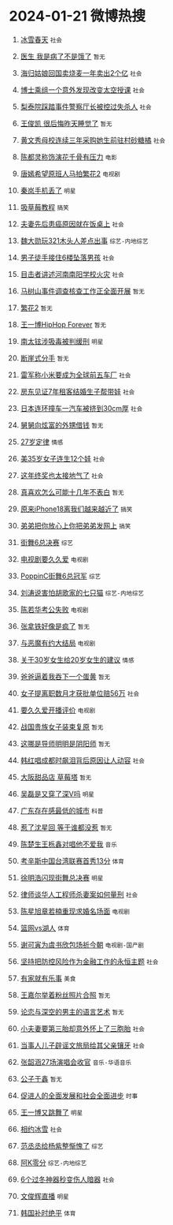 # 2024-01-21 微博热搜 
1. [冰雪春天](https://m.weibo.cn/search?containerid=100103type%3D1%26t%3D10%26q%3D%23%E5%86%B0%E9%9B%AA%E6%98%A5%E5%A4%A9%23&stream_entry_id=51&isnewpage=1&extparam=seat%3D1%26pos%3D0%26c_type%3D51%26filter_type%3Drealtimehot%26q%3D%2523%25E5%2586%25B0%25E9%259B%25AA%25E6%2598%25A5%25E5%25A4%25A9%2523%26dgr%3D0%26stream_entry_id%3D51%26cate%3D10103%26display_time%3D1705792231%26pre_seqid%3D170579223146107189231) `社会` 

2. [医生 我是病了不是饿了](https://m.weibo.cn/search?containerid=100103type%3D1%26t%3D10%26q%3D%E5%8C%BB%E7%94%9F+%E6%88%91%E6%98%AF%E7%97%85%E4%BA%86%E4%B8%8D%E6%98%AF%E9%A5%BF%E4%BA%86&stream_entry_id=31&isnewpage=1&extparam=seat%3D1%26pos%3D0%26c_type%3D31%26cate%3D5001%26dgr%3D0%26flag%3D2%26filter_type%3Drealtimehot%26lcate%3D5001%26band_rank%3D1%26q%3D%25E5%258C%25BB%25E7%2594%259F%2520%25E6%2588%2591%25E6%2598%25AF%25E7%2597%2585%25E4%25BA%2586%25E4%25B8%258D%25E6%2598%25AF%25E9%25A5%25BF%25E4%25BA%2586%26realpos%3D1%26stream_entry_id%3D31%26display_time%3D1705792231%26pre_seqid%3D170579223146107189231) `暂无` 

3. [海归姑娘回国卖烧麦一年卖出2个亿](https://m.weibo.cn/search?containerid=100103type%3D1%26t%3D10%26q%3D%23%E6%B5%B7%E5%BD%92%E5%A7%91%E5%A8%98%E5%9B%9E%E5%9B%BD%E5%8D%96%E7%83%A7%E9%BA%A6%E4%B8%80%E5%B9%B4%E5%8D%96%E5%87%BA2%E4%B8%AA%E4%BA%BF%23&stream_entry_id=31&isnewpage=1&extparam=seat%3D1%26pos%3D1%26c_type%3D31%26cate%3D5001%26dgr%3D0%26flag%3D32768%26filter_type%3Drealtimehot%26lcate%3D5001%26band_rank%3D2%26q%3D%2523%25E6%25B5%25B7%25E5%25BD%2592%25E5%25A7%2591%25E5%25A8%2598%25E5%259B%259E%25E5%259B%25BD%25E5%258D%2596%25E7%2583%25A7%25E9%25BA%25A6%25E4%25B8%2580%25E5%25B9%25B4%25E5%258D%2596%25E5%2587%25BA2%25E4%25B8%25AA%25E4%25BA%25BF%2523%26realpos%3D2%26stream_entry_id%3D31%26display_time%3D1705792231%26pre_seqid%3D170579223146107189231) `社会` 

4. [博士乘组一个意外发现改变太空授课](https://m.weibo.cn/search?containerid=100103type%3D1%26t%3D10%26q%3D%23%E5%8D%9A%E5%A3%AB%E4%B9%98%E7%BB%84%E4%B8%80%E4%B8%AA%E6%84%8F%E5%A4%96%E5%8F%91%E7%8E%B0%E6%94%B9%E5%8F%98%E5%A4%AA%E7%A9%BA%E6%8E%88%E8%AF%BE%23&stream_entry_id=31&isnewpage=1&extparam=seat%3D1%26pos%3D2%26c_type%3D31%26cate%3D5001%26dgr%3D0%26flag%3D32768%26filter_type%3Drealtimehot%26lcate%3D5001%26band_rank%3D3%26q%3D%2523%25E5%258D%259A%25E5%25A3%25AB%25E4%25B9%2598%25E7%25BB%2584%25E4%25B8%2580%25E4%25B8%25AA%25E6%2584%258F%25E5%25A4%2596%25E5%258F%2591%25E7%258E%25B0%25E6%2594%25B9%25E5%258F%2598%25E5%25A4%25AA%25E7%25A9%25BA%25E6%258E%2588%25E8%25AF%25BE%2523%26realpos%3D3%26stream_entry_id%3D31%26display_time%3D1705792231%26pre_seqid%3D170579223146107189231) `社会` 

5. [梨泰院踩踏事件警察厅长被控过失杀人](https://m.weibo.cn/search?containerid=100103type%3D1%26t%3D10%26q%3D%23%E6%A2%A8%E6%B3%B0%E9%99%A2%E8%B8%A9%E8%B8%8F%E4%BA%8B%E4%BB%B6%E8%AD%A6%E5%AF%9F%E5%8E%85%E9%95%BF%E8%A2%AB%E6%8E%A7%E8%BF%87%E5%A4%B1%E6%9D%80%E4%BA%BA%23&stream_entry_id=31&isnewpage=1&extparam=seat%3D1%26pos%3D3%26c_type%3D31%26cate%3D5001%26dgr%3D0%26flag%3D2%26filter_type%3Drealtimehot%26lcate%3D5001%26band_rank%3D4%26q%3D%2523%25E6%25A2%25A8%25E6%25B3%25B0%25E9%2599%25A2%25E8%25B8%25A9%25E8%25B8%258F%25E4%25BA%258B%25E4%25BB%25B6%25E8%25AD%25A6%25E5%25AF%259F%25E5%258E%2585%25E9%2595%25BF%25E8%25A2%25AB%25E6%258E%25A7%25E8%25BF%2587%25E5%25A4%25B1%25E6%259D%2580%25E4%25BA%25BA%2523%26realpos%3D4%26stream_entry_id%3D31%26display_time%3D1705792231%26pre_seqid%3D170579223146107189231) `社会` 

6. [王俊凯 很后悔昨天睡觉了](https://m.weibo.cn/search?containerid=100103type%3D1%26t%3D10%26q%3D%E7%8E%8B%E4%BF%8A%E5%87%AF+%E5%BE%88%E5%90%8E%E6%82%94%E6%98%A8%E5%A4%A9%E7%9D%A1%E8%A7%89%E4%BA%86&stream_entry_id=31&isnewpage=1&extparam=seat%3D1%26pos%3D4%26c_type%3D31%26cate%3D5001%26dgr%3D0%26flag%3D2%26filter_type%3Drealtimehot%26lcate%3D5001%26band_rank%3D5%26q%3D%25E7%258E%258B%25E4%25BF%258A%25E5%2587%25AF%2520%25E5%25BE%2588%25E5%2590%258E%25E6%2582%2594%25E6%2598%25A8%25E5%25A4%25A9%25E7%259D%25A1%25E8%25A7%2589%25E4%25BA%2586%26realpos%3D5%26stream_entry_id%3D31%26display_time%3D1705792231%26pre_seqid%3D170579223146107189231) `暂无` 

7. [黄文秀母校连续三年采购她生前驻村砂糖橘](https://m.weibo.cn/search?containerid=100103type%3D1%26t%3D10%26q%3D%23%E9%BB%84%E6%96%87%E7%A7%80%E6%AF%8D%E6%A0%A1%E8%BF%9E%E7%BB%AD%E4%B8%89%E5%B9%B4%E9%87%87%E8%B4%AD%E5%A5%B9%E7%94%9F%E5%89%8D%E9%A9%BB%E6%9D%91%E7%A0%82%E7%B3%96%E6%A9%98%23&stream_entry_id=31&isnewpage=1&extparam=seat%3D1%26pos%3D5%26c_type%3D31%26cate%3D5001%26dgr%3D0%26flag%3D32768%26filter_type%3Drealtimehot%26lcate%3D5001%26band_rank%3D6%26q%3D%2523%25E9%25BB%2584%25E6%2596%2587%25E7%25A7%2580%25E6%25AF%258D%25E6%25A0%25A1%25E8%25BF%259E%25E7%25BB%25AD%25E4%25B8%2589%25E5%25B9%25B4%25E9%2587%2587%25E8%25B4%25AD%25E5%25A5%25B9%25E7%2594%259F%25E5%2589%258D%25E9%25A9%25BB%25E6%259D%2591%25E7%25A0%2582%25E7%25B3%2596%25E6%25A9%2598%2523%26realpos%3D6%26stream_entry_id%3D31%26display_time%3D1705792231%26pre_seqid%3D170579223146107189231) `社会` 

8. [陈都灵称饰演花千骨有压力](https://m.weibo.cn/search?containerid=100103type%3D1%26t%3D10%26q%3D%23%E9%99%88%E9%83%BD%E7%81%B5%E7%A7%B0%E9%A5%B0%E6%BC%94%E8%8A%B1%E5%8D%83%E9%AA%A8%E6%9C%89%E5%8E%8B%E5%8A%9B%23&stream_entry_id=31&isnewpage=1&extparam=seat%3D1%26pos%3D6%26c_type%3D31%26cate%3D5001%26dgr%3D0%26flag%3D2%26filter_type%3Drealtimehot%26lcate%3D5001%26band_rank%3D7%26q%3D%2523%25E9%2599%2588%25E9%2583%25BD%25E7%2581%25B5%25E7%25A7%25B0%25E9%25A5%25B0%25E6%25BC%2594%25E8%258A%25B1%25E5%258D%2583%25E9%25AA%25A8%25E6%259C%2589%25E5%258E%258B%25E5%258A%259B%2523%26realpos%3D7%26stream_entry_id%3D31%26display_time%3D1705792231%26pre_seqid%3D170579223146107189231) `电影` 

9. [唐嫣希望原班人马拍繁花2](https://m.weibo.cn/search?containerid=100103type%3D1%26t%3D10%26q%3D%23%E5%94%90%E5%AB%A3%E5%B8%8C%E6%9C%9B%E5%8E%9F%E7%8F%AD%E4%BA%BA%E9%A9%AC%E6%8B%8D%E7%B9%81%E8%8A%B12%23&stream_entry_id=31&isnewpage=1&extparam=seat%3D1%26pos%3D7%26c_type%3D31%26cate%3D5001%26dgr%3D0%26flag%3D2%26filter_type%3Drealtimehot%26lcate%3D5001%26band_rank%3D8%26q%3D%2523%25E5%2594%2590%25E5%25AB%25A3%25E5%25B8%258C%25E6%259C%259B%25E5%258E%259F%25E7%258F%25AD%25E4%25BA%25BA%25E9%25A9%25AC%25E6%258B%258D%25E7%25B9%2581%25E8%258A%25B12%2523%26realpos%3D8%26stream_entry_id%3D31%26display_time%3D1705792231%26pre_seqid%3D170579223146107189231) `电视剧` 

10. [秦岚手机丢了](https://m.weibo.cn/search?containerid=100103type%3D1%26t%3D10%26q%3D%23%E7%A7%A6%E5%B2%9A%E6%89%8B%E6%9C%BA%E4%B8%A2%E4%BA%86%23&stream_entry_id=31&isnewpage=1&extparam=seat%3D1%26pos%3D8%26c_type%3D31%26cate%3D5001%26dgr%3D0%26flag%3D2%26filter_type%3Drealtimehot%26lcate%3D5001%26band_rank%3D9%26q%3D%2523%25E7%25A7%25A6%25E5%25B2%259A%25E6%2589%258B%25E6%259C%25BA%25E4%25B8%25A2%25E4%25BA%2586%2523%26realpos%3D9%26stream_entry_id%3D31%26display_time%3D1705792231%26pre_seqid%3D170579223146107189231) `明星` 

11. [吸草莓教程](https://m.weibo.cn/search?containerid=100103type%3D1%26t%3D10%26q%3D%23%E5%90%B8%E8%8D%89%E8%8E%93%E6%95%99%E7%A8%8B%23&stream_entry_id=31&isnewpage=1&extparam=seat%3D1%26pos%3D9%26c_type%3D31%26cate%3D5001%26dgr%3D0%26flag%3D2%26filter_type%3Drealtimehot%26lcate%3D5001%26band_rank%3D10%26q%3D%2523%25E5%2590%25B8%25E8%258D%2589%25E8%258E%2593%25E6%2595%2599%25E7%25A8%258B%2523%26realpos%3D10%26stream_entry_id%3D31%26display_time%3D1705792231%26pre_seqid%3D170579223146107189231) `搞笑` 

12. [夫妻先后患癌原因就在饭桌上](https://m.weibo.cn/search?containerid=100103type%3D1%26t%3D10%26q%3D%23%E5%A4%AB%E5%A6%BB%E5%85%88%E5%90%8E%E6%82%A3%E7%99%8C%E5%8E%9F%E5%9B%A0%E5%B0%B1%E5%9C%A8%E9%A5%AD%E6%A1%8C%E4%B8%8A%23&stream_entry_id=31&isnewpage=1&extparam=seat%3D1%26pos%3D10%26c_type%3D31%26cate%3D5001%26dgr%3D0%26flag%3D0%26filter_type%3Drealtimehot%26lcate%3D5001%26band_rank%3D11%26q%3D%2523%25E5%25A4%25AB%25E5%25A6%25BB%25E5%2585%2588%25E5%2590%258E%25E6%2582%25A3%25E7%2599%258C%25E5%258E%259F%25E5%259B%25A0%25E5%25B0%25B1%25E5%259C%25A8%25E9%25A5%25AD%25E6%25A1%258C%25E4%25B8%258A%2523%26realpos%3D11%26stream_entry_id%3D31%26display_time%3D1705792231%26pre_seqid%3D170579223146107189231) `社会` 

13. [魏大勋玩321木头人差点出事](https://m.weibo.cn/search?containerid=100103type%3D1%26t%3D10%26q%3D%23%E9%AD%8F%E5%A4%A7%E5%8B%8B%E7%8E%A9321%E6%9C%A8%E5%A4%B4%E4%BA%BA%E5%B7%AE%E7%82%B9%E5%87%BA%E4%BA%8B%23&stream_entry_id=31&isnewpage=1&extparam=seat%3D1%26pos%3D11%26c_type%3D31%26cate%3D5001%26dgr%3D0%26flag%3D2%26filter_type%3Drealtimehot%26lcate%3D5001%26band_rank%3D12%26q%3D%2523%25E9%25AD%258F%25E5%25A4%25A7%25E5%258B%258B%25E7%258E%25A9321%25E6%259C%25A8%25E5%25A4%25B4%25E4%25BA%25BA%25E5%25B7%25AE%25E7%2582%25B9%25E5%2587%25BA%25E4%25BA%258B%2523%26realpos%3D12%26stream_entry_id%3D31%26display_time%3D1705792231%26pre_seqid%3D170579223146107189231) `综艺-内地综艺` 

14. [男子徒手接住6楼坠落男孩](https://m.weibo.cn/search?containerid=100103type%3D1%26t%3D10%26q%3D%23%E7%94%B7%E5%AD%90%E5%BE%92%E6%89%8B%E6%8E%A5%E4%BD%8F6%E6%A5%BC%E5%9D%A0%E8%90%BD%E7%94%B7%E5%AD%A9%23&stream_entry_id=31&isnewpage=1&extparam=seat%3D1%26pos%3D12%26c_type%3D31%26cate%3D5001%26dgr%3D0%26flag%3D32768%26filter_type%3Drealtimehot%26lcate%3D5001%26band_rank%3D13%26q%3D%2523%25E7%2594%25B7%25E5%25AD%2590%25E5%25BE%2592%25E6%2589%258B%25E6%258E%25A5%25E4%25BD%258F6%25E6%25A5%25BC%25E5%259D%25A0%25E8%2590%25BD%25E7%2594%25B7%25E5%25AD%25A9%2523%26realpos%3D13%26stream_entry_id%3D31%26display_time%3D1705792231%26pre_seqid%3D170579223146107189231) `社会` 

15. [目击者讲述河南南阳学校火灾](https://m.weibo.cn/search?containerid=100103type%3D1%26t%3D10%26q%3D%23%E7%9B%AE%E5%87%BB%E8%80%85%E8%AE%B2%E8%BF%B0%E6%B2%B3%E5%8D%97%E5%8D%97%E9%98%B3%E5%AD%A6%E6%A0%A1%E7%81%AB%E7%81%BE%23&stream_entry_id=31&isnewpage=1&extparam=seat%3D1%26pos%3D13%26c_type%3D31%26cate%3D5001%26dgr%3D0%26flag%3D0%26filter_type%3Drealtimehot%26lcate%3D5001%26band_rank%3D14%26q%3D%2523%25E7%259B%25AE%25E5%2587%25BB%25E8%2580%2585%25E8%25AE%25B2%25E8%25BF%25B0%25E6%25B2%25B3%25E5%258D%2597%25E5%258D%2597%25E9%2598%25B3%25E5%25AD%25A6%25E6%25A0%25A1%25E7%2581%25AB%25E7%2581%25BE%2523%26realpos%3D14%26stream_entry_id%3D31%26display_time%3D1705792231%26pre_seqid%3D170579223146107189231) `社会` 

16. [马树山事件调查核查工作正全面开展](https://m.weibo.cn/search?containerid=100103type%3D1%26t%3D10%26q%3D%23%E9%A9%AC%E6%A0%91%E5%B1%B1%E4%BA%8B%E4%BB%B6%E8%B0%83%E6%9F%A5%E6%A0%B8%E6%9F%A5%E5%B7%A5%E4%BD%9C%E6%AD%A3%E5%85%A8%E9%9D%A2%E5%BC%80%E5%B1%95%23&stream_entry_id=31&isnewpage=1&extparam=seat%3D1%26pos%3D14%26c_type%3D31%26cate%3D5001%26dgr%3D0%26flag%3D1%26filter_type%3Drealtimehot%26lcate%3D5001%26band_rank%3D15%26q%3D%2523%25E9%25A9%25AC%25E6%25A0%2591%25E5%25B1%25B1%25E4%25BA%258B%25E4%25BB%25B6%25E8%25B0%2583%25E6%259F%25A5%25E6%25A0%25B8%25E6%259F%25A5%25E5%25B7%25A5%25E4%25BD%259C%25E6%25AD%25A3%25E5%2585%25A8%25E9%259D%25A2%25E5%25BC%2580%25E5%25B1%2595%2523%26realpos%3D15%26stream_entry_id%3D31%26display_time%3D1705792231%26pre_seqid%3D170579223146107189231) `暂无` 

17. [繁花2](https://m.weibo.cn/search?containerid=100103type%3D1%26t%3D10%26q%3D%E7%B9%81%E8%8A%B12&stream_entry_id=31&isnewpage=1&extparam=seat%3D1%26pos%3D15%26c_type%3D31%26cate%3D5001%26dgr%3D0%26flag%3D0%26filter_type%3Drealtimehot%26lcate%3D5001%26band_rank%3D16%26q%3D%25E7%25B9%2581%25E8%258A%25B12%26realpos%3D16%26stream_entry_id%3D31%26display_time%3D1705792231%26pre_seqid%3D170579223146107189231) `暂无` 

18. [王一博HipHop Forever](https://m.weibo.cn/search?containerid=100103type%3D1%26t%3D10%26q%3D%E7%8E%8B%E4%B8%80%E5%8D%9AHipHop+Forever&stream_entry_id=31&isnewpage=1&extparam=seat%3D1%26pos%3D16%26c_type%3D31%26cate%3D5001%26dgr%3D0%26flag%3D0%26filter_type%3Drealtimehot%26lcate%3D5001%26band_rank%3D17%26q%3D%25E7%258E%258B%25E4%25B8%2580%25E5%258D%259AHipHop%2520Forever%26realpos%3D17%26stream_entry_id%3D31%26display_time%3D1705792231%26pre_seqid%3D170579223146107189231) `暂无` 

19. [南太铉涉吸毒被判缓刑](https://m.weibo.cn/search?containerid=100103type%3D1%26t%3D10%26q%3D%23%E5%8D%97%E5%A4%AA%E9%93%89%E6%B6%89%E5%90%B8%E6%AF%92%E8%A2%AB%E5%88%A4%E7%BC%93%E5%88%91%23&stream_entry_id=31&isnewpage=1&extparam=seat%3D1%26pos%3D17%26c_type%3D31%26cate%3D5001%26dgr%3D0%26flag%3D0%26filter_type%3Drealtimehot%26lcate%3D5001%26band_rank%3D18%26q%3D%2523%25E5%258D%2597%25E5%25A4%25AA%25E9%2593%2589%25E6%25B6%2589%25E5%2590%25B8%25E6%25AF%2592%25E8%25A2%25AB%25E5%2588%25A4%25E7%25BC%2593%25E5%2588%2591%2523%26realpos%3D18%26stream_entry_id%3D31%26display_time%3D1705792231%26pre_seqid%3D170579223146107189231) `明星` 

20. [断崖式分手](https://m.weibo.cn/search?containerid=100103type%3D1%26t%3D10%26q%3D%E6%96%AD%E5%B4%96%E5%BC%8F%E5%88%86%E6%89%8B&stream_entry_id=31&isnewpage=1&extparam=seat%3D1%26pos%3D18%26c_type%3D31%26cate%3D5001%26dgr%3D0%26flag%3D0%26filter_type%3Drealtimehot%26lcate%3D5001%26band_rank%3D19%26q%3D%25E6%2596%25AD%25E5%25B4%2596%25E5%25BC%258F%25E5%2588%2586%25E6%2589%258B%26realpos%3D19%26stream_entry_id%3D31%26display_time%3D1705792231%26pre_seqid%3D170579223146107189231) `暂无` 

21. [雷军称小米要成为全球前五车厂](https://m.weibo.cn/search?containerid=100103type%3D1%26t%3D10%26q%3D%23%E9%9B%B7%E5%86%9B%E7%A7%B0%E5%B0%8F%E7%B1%B3%E8%A6%81%E6%88%90%E4%B8%BA%E5%85%A8%E7%90%83%E5%89%8D%E4%BA%94%E8%BD%A6%E5%8E%82%23&stream_entry_id=31&isnewpage=1&extparam=seat%3D1%26pos%3D19%26c_type%3D31%26cate%3D5001%26dgr%3D0%26flag%3D0%26filter_type%3Drealtimehot%26lcate%3D5001%26band_rank%3D20%26q%3D%2523%25E9%259B%25B7%25E5%2586%259B%25E7%25A7%25B0%25E5%25B0%258F%25E7%25B1%25B3%25E8%25A6%2581%25E6%2588%2590%25E4%25B8%25BA%25E5%2585%25A8%25E7%2590%2583%25E5%2589%258D%25E4%25BA%2594%25E8%25BD%25A6%25E5%258E%2582%2523%26realpos%3D20%26stream_entry_id%3D31%26display_time%3D1705792231%26pre_seqid%3D170579223146107189231) `社会` 

22. [房东见证7年租客结婚生子帮带娃](https://m.weibo.cn/search?containerid=100103type%3D1%26t%3D10%26q%3D%23%E6%88%BF%E4%B8%9C%E8%A7%81%E8%AF%817%E5%B9%B4%E7%A7%9F%E5%AE%A2%E7%BB%93%E5%A9%9A%E7%94%9F%E5%AD%90%E5%B8%AE%E5%B8%A6%E5%A8%83%23&stream_entry_id=31&isnewpage=1&extparam=seat%3D1%26pos%3D20%26c_type%3D31%26cate%3D5001%26dgr%3D0%26flag%3D32768%26filter_type%3Drealtimehot%26lcate%3D5001%26band_rank%3D21%26q%3D%2523%25E6%2588%25BF%25E4%25B8%259C%25E8%25A7%2581%25E8%25AF%25817%25E5%25B9%25B4%25E7%25A7%259F%25E5%25AE%25A2%25E7%25BB%2593%25E5%25A9%259A%25E7%2594%259F%25E5%25AD%2590%25E5%25B8%25AE%25E5%25B8%25A6%25E5%25A8%2583%2523%26realpos%3D21%26stream_entry_id%3D31%26display_time%3D1705792231%26pre_seqid%3D170579223146107189231) `社会` 

23. [日本连环撞车一汽车被挤到30cm厚](https://m.weibo.cn/search?containerid=100103type%3D1%26t%3D10%26q%3D%23%E6%97%A5%E6%9C%AC%E8%BF%9E%E7%8E%AF%E6%92%9E%E8%BD%A6%E4%B8%80%E6%B1%BD%E8%BD%A6%E8%A2%AB%E6%8C%A4%E5%88%B030cm%E5%8E%9A%23&stream_entry_id=31&isnewpage=1&extparam=seat%3D1%26pos%3D21%26c_type%3D31%26cate%3D5001%26dgr%3D0%26flag%3D0%26filter_type%3Drealtimehot%26lcate%3D5001%26band_rank%3D22%26q%3D%2523%25E6%2597%25A5%25E6%259C%25AC%25E8%25BF%259E%25E7%258E%25AF%25E6%2592%259E%25E8%25BD%25A6%25E4%25B8%2580%25E6%25B1%25BD%25E8%25BD%25A6%25E8%25A2%25AB%25E6%258C%25A4%25E5%2588%25B030cm%25E5%258E%259A%2523%26realpos%3D22%26stream_entry_id%3D31%26display_time%3D1705792231%26pre_seqid%3D170579223146107189231) `社会` 

24. [舅舅向炫富的外甥借钱](https://m.weibo.cn/search?containerid=100103type%3D1%26t%3D10%26q%3D%E8%88%85%E8%88%85%E5%90%91%E7%82%AB%E5%AF%8C%E7%9A%84%E5%A4%96%E7%94%A5%E5%80%9F%E9%92%B1&stream_entry_id=31&isnewpage=1&extparam=seat%3D1%26pos%3D22%26c_type%3D31%26cate%3D5001%26dgr%3D0%26flag%3D0%26filter_type%3Drealtimehot%26lcate%3D5001%26band_rank%3D23%26q%3D%25E8%2588%2585%25E8%2588%2585%25E5%2590%2591%25E7%2582%25AB%25E5%25AF%258C%25E7%259A%2584%25E5%25A4%2596%25E7%2594%25A5%25E5%2580%259F%25E9%2592%25B1%26realpos%3D23%26stream_entry_id%3D31%26display_time%3D1705792231%26pre_seqid%3D170579223146107189231) `暂无` 

25. [27岁定律](https://m.weibo.cn/search?containerid=100103type%3D1%26t%3D10%26q%3D27%E5%B2%81%E5%AE%9A%E5%BE%8B&stream_entry_id=31&isnewpage=1&extparam=seat%3D1%26pos%3D23%26c_type%3D31%26cate%3D5001%26dgr%3D0%26flag%3D0%26filter_type%3Drealtimehot%26lcate%3D5001%26band_rank%3D24%26q%3D27%25E5%25B2%2581%25E5%25AE%259A%25E5%25BE%258B%26realpos%3D24%26stream_entry_id%3D31%26display_time%3D1705792231%26pre_seqid%3D170579223146107189231) `情感` 

26. [美35岁女子连生12个娃](https://m.weibo.cn/search?containerid=100103type%3D1%26t%3D10%26q%3D%23%E7%BE%8E35%E5%B2%81%E5%A5%B3%E5%AD%90%E8%BF%9E%E7%94%9F12%E4%B8%AA%E5%A8%83%23&stream_entry_id=31&isnewpage=1&extparam=seat%3D1%26pos%3D24%26c_type%3D31%26cate%3D5001%26dgr%3D0%26flag%3D0%26filter_type%3Drealtimehot%26lcate%3D5001%26band_rank%3D25%26q%3D%2523%25E7%25BE%258E35%25E5%25B2%2581%25E5%25A5%25B3%25E5%25AD%2590%25E8%25BF%259E%25E7%2594%259F12%25E4%25B8%25AA%25E5%25A8%2583%2523%26realpos%3D25%26stream_entry_id%3D31%26display_time%3D1705792231%26pre_seqid%3D170579223146107189231) `社会` 

27. [这年终奖也太接地气了](https://m.weibo.cn/search?containerid=100103type%3D1%26t%3D10%26q%3D%23%E8%BF%99%E5%B9%B4%E7%BB%88%E5%A5%96%E4%B9%9F%E5%A4%AA%E6%8E%A5%E5%9C%B0%E6%B0%94%E4%BA%86%23&stream_entry_id=31&isnewpage=1&extparam=seat%3D1%26pos%3D25%26c_type%3D31%26cate%3D5001%26dgr%3D0%26flag%3D32768%26filter_type%3Drealtimehot%26lcate%3D5001%26band_rank%3D26%26q%3D%2523%25E8%25BF%2599%25E5%25B9%25B4%25E7%25BB%2588%25E5%25A5%2596%25E4%25B9%259F%25E5%25A4%25AA%25E6%258E%25A5%25E5%259C%25B0%25E6%25B0%2594%25E4%25BA%2586%2523%26realpos%3D26%26stream_entry_id%3D31%26display_time%3D1705792231%26pre_seqid%3D170579223146107189231) `社会` 

28. [真喜欢怎么可能十几年不表白](https://m.weibo.cn/search?containerid=100103type%3D1%26t%3D10%26q%3D%E7%9C%9F%E5%96%9C%E6%AC%A2%E6%80%8E%E4%B9%88%E5%8F%AF%E8%83%BD%E5%8D%81%E5%87%A0%E5%B9%B4%E4%B8%8D%E8%A1%A8%E7%99%BD&stream_entry_id=31&isnewpage=1&extparam=seat%3D1%26pos%3D26%26c_type%3D31%26cate%3D5001%26dgr%3D0%26flag%3D0%26filter_type%3Drealtimehot%26lcate%3D5001%26band_rank%3D27%26q%3D%25E7%259C%259F%25E5%2596%259C%25E6%25AC%25A2%25E6%2580%258E%25E4%25B9%2588%25E5%258F%25AF%25E8%2583%25BD%25E5%258D%2581%25E5%2587%25A0%25E5%25B9%25B4%25E4%25B8%258D%25E8%25A1%25A8%25E7%2599%25BD%26realpos%3D27%26stream_entry_id%3D31%26display_time%3D1705792231%26pre_seqid%3D170579223146107189231) `暂无` 

29. [原来iPhone18离我们越来越近了](https://m.weibo.cn/search?containerid=100103type%3D1%26t%3D10%26q%3D%23%E5%8E%9F%E6%9D%A5iPhone18%E7%A6%BB%E6%88%91%E4%BB%AC%E8%B6%8A%E6%9D%A5%E8%B6%8A%E8%BF%91%E4%BA%86%23&stream_entry_id=31&isnewpage=1&extparam=seat%3D1%26pos%3D27%26c_type%3D31%26cate%3D5001%26dgr%3D0%26flag%3D0%26filter_type%3Drealtimehot%26lcate%3D5001%26band_rank%3D28%26q%3D%2523%25E5%258E%259F%25E6%259D%25A5iPhone18%25E7%25A6%25BB%25E6%2588%2591%25E4%25BB%25AC%25E8%25B6%258A%25E6%259D%25A5%25E8%25B6%258A%25E8%25BF%2591%25E4%25BA%2586%2523%26realpos%3D28%26stream_entry_id%3D31%26display_time%3D1705792231%26pre_seqid%3D170579223146107189231) `搞笑` 

30. [弟弟把你放心上你把弟弟发网上](https://m.weibo.cn/search?containerid=100103type%3D1%26t%3D10%26q%3D%23%E5%BC%9F%E5%BC%9F%E6%8A%8A%E4%BD%A0%E6%94%BE%E5%BF%83%E4%B8%8A%E4%BD%A0%E6%8A%8A%E5%BC%9F%E5%BC%9F%E5%8F%91%E7%BD%91%E4%B8%8A%23&stream_entry_id=31&isnewpage=1&extparam=seat%3D1%26pos%3D28%26c_type%3D31%26cate%3D5001%26dgr%3D0%26flag%3D0%26filter_type%3Drealtimehot%26lcate%3D5001%26band_rank%3D29%26q%3D%2523%25E5%25BC%259F%25E5%25BC%259F%25E6%258A%258A%25E4%25BD%25A0%25E6%2594%25BE%25E5%25BF%2583%25E4%25B8%258A%25E4%25BD%25A0%25E6%258A%258A%25E5%25BC%259F%25E5%25BC%259F%25E5%258F%2591%25E7%25BD%2591%25E4%25B8%258A%2523%26realpos%3D29%26stream_entry_id%3D31%26display_time%3D1705792231%26pre_seqid%3D170579223146107189231) `搞笑` 

31. [街舞6总决赛](https://m.weibo.cn/search?containerid=100103type%3D1%26t%3D10%26q%3D%23%E8%A1%97%E8%88%9E6%E6%80%BB%E5%86%B3%E8%B5%9B%23&stream_entry_id=31&isnewpage=1&extparam=seat%3D1%26pos%3D29%26c_type%3D31%26cate%3D5001%26dgr%3D0%26flag%3D0%26filter_type%3Drealtimehot%26lcate%3D5001%26band_rank%3D30%26q%3D%2523%25E8%25A1%2597%25E8%2588%259E6%25E6%2580%25BB%25E5%2586%25B3%25E8%25B5%259B%2523%26realpos%3D30%26stream_entry_id%3D31%26display_time%3D1705792231%26pre_seqid%3D170579223146107189231) `综艺` 

32. [电视剧要久久爱](https://m.weibo.cn/search?containerid=100103type%3D1%26t%3D10%26q%3D%E7%94%B5%E8%A7%86%E5%89%A7%E8%A6%81%E4%B9%85%E4%B9%85%E7%88%B1&stream_entry_id=31&isnewpage=1&extparam=seat%3D1%26pos%3D30%26c_type%3D31%26cate%3D5001%26dgr%3D0%26flag%3D0%26filter_type%3Drealtimehot%26lcate%3D5001%26band_rank%3D31%26q%3D%25E7%2594%25B5%25E8%25A7%2586%25E5%2589%25A7%25E8%25A6%2581%25E4%25B9%2585%25E4%25B9%2585%25E7%2588%25B1%26realpos%3D31%26stream_entry_id%3D31%26display_time%3D1705792231%26pre_seqid%3D170579223146107189231) `电视剧` 

33. [PoppinC街舞6总冠军](https://m.weibo.cn/search?containerid=100103type%3D1%26t%3D10%26q%3D%23PoppinC%E8%A1%97%E8%88%9E6%E6%80%BB%E5%86%A0%E5%86%9B%23&stream_entry_id=31&isnewpage=1&extparam=seat%3D1%26pos%3D31%26c_type%3D31%26cate%3D5001%26dgr%3D0%26flag%3D1%26filter_type%3Drealtimehot%26lcate%3D5001%26band_rank%3D32%26q%3D%2523PoppinC%25E8%25A1%2597%25E8%2588%259E6%25E6%2580%25BB%25E5%2586%25A0%25E5%2586%259B%2523%26realpos%3D32%26stream_entry_id%3D31%26display_time%3D1705792231%26pre_seqid%3D170579223146107189231) `综艺` 

34. [刘涛说害怕胡歌家的七只猫](https://m.weibo.cn/search?containerid=100103type%3D1%26t%3D10%26q%3D%23%E5%88%98%E6%B6%9B%E8%AF%B4%E5%AE%B3%E6%80%95%E8%83%A1%E6%AD%8C%E5%AE%B6%E7%9A%84%E4%B8%83%E5%8F%AA%E7%8C%AB%23&stream_entry_id=31&isnewpage=1&extparam=seat%3D1%26pos%3D32%26c_type%3D31%26cate%3D5001%26dgr%3D0%26flag%3D0%26filter_type%3Drealtimehot%26lcate%3D5001%26band_rank%3D33%26q%3D%2523%25E5%2588%2598%25E6%25B6%259B%25E8%25AF%25B4%25E5%25AE%25B3%25E6%2580%2595%25E8%2583%25A1%25E6%25AD%258C%25E5%25AE%25B6%25E7%259A%2584%25E4%25B8%2583%25E5%258F%25AA%25E7%258C%25AB%2523%26realpos%3D33%26stream_entry_id%3D31%26display_time%3D1705792231%26pre_seqid%3D170579223146107189231) `综艺-内地综艺` 

35. [陈若华考公失败](https://m.weibo.cn/search?containerid=100103type%3D1%26t%3D10%26q%3D%23%E9%99%88%E8%8B%A5%E5%8D%8E%E8%80%83%E5%85%AC%E5%A4%B1%E8%B4%A5%23&stream_entry_id=31&isnewpage=1&extparam=seat%3D1%26pos%3D33%26c_type%3D31%26cate%3D5001%26dgr%3D0%26flag%3D0%26filter_type%3Drealtimehot%26lcate%3D5001%26band_rank%3D34%26q%3D%2523%25E9%2599%2588%25E8%258B%25A5%25E5%258D%258E%25E8%2580%2583%25E5%2585%25AC%25E5%25A4%25B1%25E8%25B4%25A5%2523%26realpos%3D34%26stream_entry_id%3D31%26display_time%3D1705792231%26pre_seqid%3D170579223146107189231) `电视剧` 

36. [张拿铁好像是疯了](https://m.weibo.cn/search?containerid=100103type%3D1%26t%3D10%26q%3D%E5%BC%A0%E6%8B%BF%E9%93%81%E5%A5%BD%E5%83%8F%E6%98%AF%E7%96%AF%E4%BA%86&stream_entry_id=31&isnewpage=1&extparam=seat%3D1%26pos%3D34%26c_type%3D31%26cate%3D5001%26dgr%3D0%26flag%3D0%26filter_type%3Drealtimehot%26lcate%3D5001%26band_rank%3D35%26q%3D%25E5%25BC%25A0%25E6%258B%25BF%25E9%2593%2581%25E5%25A5%25BD%25E5%2583%258F%25E6%2598%25AF%25E7%2596%25AF%25E4%25BA%2586%26realpos%3D35%26stream_entry_id%3D31%26display_time%3D1705792231%26pre_seqid%3D170579223146107189231) `暂无` 

37. [与恶魔有约大结局](https://m.weibo.cn/search?containerid=100103type%3D1%26t%3D10%26q%3D%23%E4%B8%8E%E6%81%B6%E9%AD%94%E6%9C%89%E7%BA%A6%E5%A4%A7%E7%BB%93%E5%B1%80%23&stream_entry_id=31&isnewpage=1&extparam=seat%3D1%26pos%3D35%26c_type%3D31%26cate%3D5001%26dgr%3D0%26flag%3D0%26filter_type%3Drealtimehot%26lcate%3D5001%26band_rank%3D36%26q%3D%2523%25E4%25B8%258E%25E6%2581%25B6%25E9%25AD%2594%25E6%259C%2589%25E7%25BA%25A6%25E5%25A4%25A7%25E7%25BB%2593%25E5%25B1%2580%2523%26realpos%3D36%26stream_entry_id%3D31%26display_time%3D1705792231%26pre_seqid%3D170579223146107189231) `电视剧` 

38. [关于30岁女生给20岁女生的建议](https://m.weibo.cn/search?containerid=100103type%3D1%26t%3D10%26q%3D%23%E5%85%B3%E4%BA%8E30%E5%B2%81%E5%A5%B3%E7%94%9F%E7%BB%9920%E5%B2%81%E5%A5%B3%E7%94%9F%E7%9A%84%E5%BB%BA%E8%AE%AE%23&stream_entry_id=31&isnewpage=1&extparam=seat%3D1%26pos%3D36%26c_type%3D31%26cate%3D5001%26dgr%3D0%26flag%3D0%26filter_type%3Drealtimehot%26lcate%3D5001%26band_rank%3D37%26q%3D%2523%25E5%2585%25B3%25E4%25BA%258E30%25E5%25B2%2581%25E5%25A5%25B3%25E7%2594%259F%25E7%25BB%259920%25E5%25B2%2581%25E5%25A5%25B3%25E7%2594%259F%25E7%259A%2584%25E5%25BB%25BA%25E8%25AE%25AE%2523%26realpos%3D37%26stream_entry_id%3D31%26display_time%3D1705792231%26pre_seqid%3D170579223146107189231) `情感` 

39. [爸爸逼着我吞下一个蛋黄](https://m.weibo.cn/search?containerid=100103type%3D1%26t%3D10%26q%3D%E7%88%B8%E7%88%B8%E9%80%BC%E7%9D%80%E6%88%91%E5%90%9E%E4%B8%8B%E4%B8%80%E4%B8%AA%E8%9B%8B%E9%BB%84&stream_entry_id=31&isnewpage=1&extparam=seat%3D1%26pos%3D37%26c_type%3D31%26cate%3D5001%26dgr%3D0%26flag%3D0%26filter_type%3Drealtimehot%26lcate%3D5001%26band_rank%3D38%26q%3D%25E7%2588%25B8%25E7%2588%25B8%25E9%2580%25BC%25E7%259D%2580%25E6%2588%2591%25E5%2590%259E%25E4%25B8%258B%25E4%25B8%2580%25E4%25B8%25AA%25E8%259B%258B%25E9%25BB%2584%26realpos%3D38%26stream_entry_id%3D31%26display_time%3D1705792231%26pre_seqid%3D170579223146107189231) `暂无` 

40. [女子提离职数月才获批单位赔56万](https://m.weibo.cn/search?containerid=100103type%3D1%26t%3D10%26q%3D%23%E5%A5%B3%E5%AD%90%E6%8F%90%E7%A6%BB%E8%81%8C%E6%95%B0%E6%9C%88%E6%89%8D%E8%8E%B7%E6%89%B9%E5%8D%95%E4%BD%8D%E8%B5%9456%E4%B8%87%23&stream_entry_id=31&isnewpage=1&extparam=seat%3D1%26pos%3D38%26c_type%3D31%26cate%3D5001%26dgr%3D0%26flag%3D0%26filter_type%3Drealtimehot%26lcate%3D5001%26band_rank%3D39%26q%3D%2523%25E5%25A5%25B3%25E5%25AD%2590%25E6%258F%2590%25E7%25A6%25BB%25E8%2581%258C%25E6%2595%25B0%25E6%259C%2588%25E6%2589%258D%25E8%258E%25B7%25E6%2589%25B9%25E5%258D%2595%25E4%25BD%258D%25E8%25B5%259456%25E4%25B8%2587%2523%26realpos%3D39%26stream_entry_id%3D31%26display_time%3D1705792231%26pre_seqid%3D170579223146107189231) `社会` 

41. [要久久爱开播评价](https://m.weibo.cn/search?containerid=100103type%3D1%26t%3D10%26q%3D%E8%A6%81%E4%B9%85%E4%B9%85%E7%88%B1%E5%BC%80%E6%92%AD%E8%AF%84%E4%BB%B7&stream_entry_id=31&isnewpage=1&extparam=seat%3D1%26pos%3D39%26c_type%3D31%26cate%3D5001%26dgr%3D0%26flag%3D0%26filter_type%3Drealtimehot%26lcate%3D5001%26band_rank%3D40%26q%3D%25E8%25A6%2581%25E4%25B9%2585%25E4%25B9%2585%25E7%2588%25B1%25E5%25BC%2580%25E6%2592%25AD%25E8%25AF%2584%25E4%25BB%25B7%26realpos%3D40%26stream_entry_id%3D31%26display_time%3D1705792231%26pre_seqid%3D170579223146107189231) `电视剧` 

42. [战国贵族女子装束复原](https://m.weibo.cn/search?containerid=100103type%3D1%26t%3D10%26q%3D%E6%88%98%E5%9B%BD%E8%B4%B5%E6%97%8F%E5%A5%B3%E5%AD%90%E8%A3%85%E6%9D%9F%E5%A4%8D%E5%8E%9F&stream_entry_id=31&isnewpage=1&extparam=seat%3D1%26pos%3D40%26c_type%3D31%26cate%3D5001%26dgr%3D0%26flag%3D0%26filter_type%3Drealtimehot%26lcate%3D5001%26band_rank%3D41%26q%3D%25E6%2588%2598%25E5%259B%25BD%25E8%25B4%25B5%25E6%2597%258F%25E5%25A5%25B3%25E5%25AD%2590%25E8%25A3%2585%25E6%259D%259F%25E5%25A4%258D%25E5%258E%259F%26realpos%3D41%26stream_entry_id%3D31%26display_time%3D1705792231%26pre_seqid%3D170579223146107189231) `暂无` 

43. [这哪是导师明明是阴阳师](https://m.weibo.cn/search?containerid=100103type%3D1%26t%3D10%26q%3D%E8%BF%99%E5%93%AA%E6%98%AF%E5%AF%BC%E5%B8%88%E6%98%8E%E6%98%8E%E6%98%AF%E9%98%B4%E9%98%B3%E5%B8%88&stream_entry_id=31&isnewpage=1&extparam=seat%3D1%26pos%3D41%26c_type%3D31%26cate%3D5001%26dgr%3D0%26flag%3D0%26filter_type%3Drealtimehot%26lcate%3D5001%26band_rank%3D42%26q%3D%25E8%25BF%2599%25E5%2593%25AA%25E6%2598%25AF%25E5%25AF%25BC%25E5%25B8%2588%25E6%2598%258E%25E6%2598%258E%25E6%2598%25AF%25E9%2598%25B4%25E9%2598%25B3%25E5%25B8%2588%26realpos%3D42%26stream_entry_id%3D31%26display_time%3D1705792231%26pre_seqid%3D170579223146107189231) `暂无` 

44. [韩红唱成都时飙泪背后原因让人动容](https://m.weibo.cn/search?containerid=100103type%3D1%26t%3D10%26q%3D%23%E9%9F%A9%E7%BA%A2%E5%94%B1%E6%88%90%E9%83%BD%E6%97%B6%E9%A3%99%E6%B3%AA%E8%83%8C%E5%90%8E%E5%8E%9F%E5%9B%A0%E8%AE%A9%E4%BA%BA%E5%8A%A8%E5%AE%B9%23&stream_entry_id=31&isnewpage=1&extparam=seat%3D1%26pos%3D42%26c_type%3D31%26cate%3D5001%26dgr%3D0%26flag%3D32768%26filter_type%3Drealtimehot%26lcate%3D5001%26band_rank%3D43%26q%3D%2523%25E9%259F%25A9%25E7%25BA%25A2%25E5%2594%25B1%25E6%2588%2590%25E9%2583%25BD%25E6%2597%25B6%25E9%25A3%2599%25E6%25B3%25AA%25E8%2583%258C%25E5%2590%258E%25E5%258E%259F%25E5%259B%25A0%25E8%25AE%25A9%25E4%25BA%25BA%25E5%258A%25A8%25E5%25AE%25B9%2523%26realpos%3D43%26stream_entry_id%3D31%26display_time%3D1705792231%26pre_seqid%3D170579223146107189231) `社会` 

45. [大阪甜品店 草莓塔](https://m.weibo.cn/search?containerid=100103type%3D1%26t%3D10%26q%3D%E5%A4%A7%E9%98%AA%E7%94%9C%E5%93%81%E5%BA%97+%E8%8D%89%E8%8E%93%E5%A1%94&stream_entry_id=31&isnewpage=1&extparam=seat%3D1%26pos%3D43%26c_type%3D31%26cate%3D5001%26dgr%3D0%26flag%3D0%26filter_type%3Drealtimehot%26lcate%3D5001%26band_rank%3D44%26q%3D%25E5%25A4%25A7%25E9%2598%25AA%25E7%2594%259C%25E5%2593%2581%25E5%25BA%2597%2520%25E8%258D%2589%25E8%258E%2593%25E5%25A1%2594%26realpos%3D44%26stream_entry_id%3D31%26display_time%3D1705792231%26pre_seqid%3D170579223146107189231) `暂无` 

46. [吴磊是又穿了深V吗](https://m.weibo.cn/search?containerid=100103type%3D1%26t%3D10%26q%3D%23%E5%90%B4%E7%A3%8A%E6%98%AF%E5%8F%88%E7%A9%BF%E4%BA%86%E6%B7%B1V%E5%90%97%23&stream_entry_id=31&isnewpage=1&extparam=seat%3D1%26pos%3D44%26c_type%3D31%26cate%3D5001%26dgr%3D0%26flag%3D0%26filter_type%3Drealtimehot%26lcate%3D5001%26band_rank%3D45%26q%3D%2523%25E5%2590%25B4%25E7%25A3%258A%25E6%2598%25AF%25E5%258F%2588%25E7%25A9%25BF%25E4%25BA%2586%25E6%25B7%25B1V%25E5%2590%2597%2523%26realpos%3D45%26stream_entry_id%3D31%26display_time%3D1705792231%26pre_seqid%3D170579223146107189231) `明星` 

47. [广东存在感最低的城市](https://m.weibo.cn/search?containerid=100103type%3D1%26t%3D10%26q%3D%23%E5%B9%BF%E4%B8%9C%E5%AD%98%E5%9C%A8%E6%84%9F%E6%9C%80%E4%BD%8E%E7%9A%84%E5%9F%8E%E5%B8%82%23&stream_entry_id=31&isnewpage=1&extparam=seat%3D1%26pos%3D45%26c_type%3D31%26cate%3D5001%26dgr%3D0%26flag%3D0%26filter_type%3Drealtimehot%26lcate%3D5001%26band_rank%3D46%26q%3D%2523%25E5%25B9%25BF%25E4%25B8%259C%25E5%25AD%2598%25E5%259C%25A8%25E6%2584%259F%25E6%259C%2580%25E4%25BD%258E%25E7%259A%2584%25E5%259F%258E%25E5%25B8%2582%2523%26realpos%3D46%26stream_entry_id%3D31%26display_time%3D1705792231%26pre_seqid%3D170579223146107189231) `科普` 

48. [惹了沈星回 等于谁都没惹](https://m.weibo.cn/search?containerid=100103type%3D1%26t%3D10%26q%3D%E6%83%B9%E4%BA%86%E6%B2%88%E6%98%9F%E5%9B%9E+%E7%AD%89%E4%BA%8E%E8%B0%81%E9%83%BD%E6%B2%A1%E6%83%B9&stream_entry_id=31&isnewpage=1&extparam=seat%3D1%26pos%3D46%26c_type%3D31%26cate%3D5001%26dgr%3D0%26flag%3D0%26filter_type%3Drealtimehot%26lcate%3D5001%26band_rank%3D47%26q%3D%25E6%2583%25B9%25E4%25BA%2586%25E6%25B2%2588%25E6%2598%259F%25E5%259B%259E%2520%25E7%25AD%2589%25E4%25BA%258E%25E8%25B0%2581%25E9%2583%25BD%25E6%25B2%25A1%25E6%2583%25B9%26realpos%3D47%26stream_entry_id%3D31%26display_time%3D1705792231%26pre_seqid%3D170579223146107189231) `暂无` 

49. [陈楚生王栎鑫对唱他不爱我](https://m.weibo.cn/search?containerid=100103type%3D1%26t%3D10%26q%3D%23%E9%99%88%E6%A5%9A%E7%94%9F%E7%8E%8B%E6%A0%8E%E9%91%AB%E5%AF%B9%E5%94%B1%E4%BB%96%E4%B8%8D%E7%88%B1%E6%88%91%23&stream_entry_id=31&isnewpage=1&extparam=seat%3D1%26pos%3D47%26c_type%3D31%26cate%3D5001%26dgr%3D0%26flag%3D0%26filter_type%3Drealtimehot%26lcate%3D5001%26band_rank%3D48%26q%3D%2523%25E9%2599%2588%25E6%25A5%259A%25E7%2594%259F%25E7%258E%258B%25E6%25A0%258E%25E9%2591%25AB%25E5%25AF%25B9%25E5%2594%25B1%25E4%25BB%2596%25E4%25B8%258D%25E7%2588%25B1%25E6%2588%2591%2523%26realpos%3D48%26stream_entry_id%3D31%26display_time%3D1705792231%26pre_seqid%3D170579223146107189231) `音乐` 

50. [考辛斯中国台湾联赛首秀13分](https://m.weibo.cn/search?containerid=100103type%3D1%26t%3D10%26q%3D%23%E8%80%83%E8%BE%9B%E6%96%AF%E4%B8%AD%E5%9B%BD%E5%8F%B0%E6%B9%BE%E8%81%94%E8%B5%9B%E9%A6%96%E7%A7%8013%E5%88%86%23&stream_entry_id=31&isnewpage=1&extparam=seat%3D1%26pos%3D48%26c_type%3D31%26cate%3D5001%26dgr%3D0%26flag%3D0%26filter_type%3Drealtimehot%26lcate%3D5001%26band_rank%3D49%26q%3D%2523%25E8%2580%2583%25E8%25BE%259B%25E6%2596%25AF%25E4%25B8%25AD%25E5%259B%25BD%25E5%258F%25B0%25E6%25B9%25BE%25E8%2581%2594%25E8%25B5%259B%25E9%25A6%2596%25E7%25A7%258013%25E5%2588%2586%2523%26realpos%3D49%26stream_entry_id%3D31%26display_time%3D1705792231%26pre_seqid%3D170579223146107189231) `体育` 

51. [徐明浩闪现街舞总决赛](https://m.weibo.cn/search?containerid=100103type%3D1%26t%3D10%26q%3D%23%E5%BE%90%E6%98%8E%E6%B5%A9%E9%97%AA%E7%8E%B0%E8%A1%97%E8%88%9E%E6%80%BB%E5%86%B3%E8%B5%9B%23&stream_entry_id=31&isnewpage=1&extparam=seat%3D1%26pos%3D49%26c_type%3D31%26cate%3D5001%26dgr%3D0%26flag%3D0%26filter_type%3Drealtimehot%26lcate%3D5001%26band_rank%3D50%26q%3D%2523%25E5%25BE%2590%25E6%2598%258E%25E6%25B5%25A9%25E9%2597%25AA%25E7%258E%25B0%25E8%25A1%2597%25E8%2588%259E%25E6%2580%25BB%25E5%2586%25B3%25E8%25B5%259B%2523%26realpos%3D50%26stream_entry_id%3D31%26display_time%3D1705792231%26pre_seqid%3D170579223146107189231) `明星` 

52. [律师谈华人工程师杀妻案如何量刑](https://m.weibo.cn/search?containerid=100103type%3D1%26t%3D10%26q%3D%23%E5%BE%8B%E5%B8%88%E8%B0%88%E5%8D%8E%E4%BA%BA%E5%B7%A5%E7%A8%8B%E5%B8%88%E6%9D%80%E5%A6%BB%E6%A1%88%E5%A6%82%E4%BD%95%E9%87%8F%E5%88%91%23&stream_entry_id=31&isnewpage=1&extparam=seat%3D1%26pos%3D35%26filter_type%3Drealtimehot%26lcate%3D5001%26band_rank%3D36%26flag%3D0%26dgr%3D0%26realpos%3D36%26c_type%3D31%26stream_entry_id%3D31%26q%3D%2523%25E5%25BE%258B%25E5%25B8%2588%25E8%25B0%2588%25E5%258D%258E%25E4%25BA%25BA%25E5%25B7%25A5%25E7%25A8%258B%25E5%25B8%2588%25E6%259D%2580%25E5%25A6%25BB%25E6%25A1%2588%25E5%25A6%2582%25E4%25BD%2595%25E9%2587%258F%25E5%2588%2591%2523%26cate%3D5001%26display_time%3D1705788508%26pre_seqid%3D1705788508898016238167) `社会` 

53. [陈星旭章若楠重现求婚名场面](https://m.weibo.cn/search?containerid=100103type%3D1%26t%3D10%26q%3D%23%E9%99%88%E6%98%9F%E6%97%AD%E7%AB%A0%E8%8B%A5%E6%A5%A0%E9%87%8D%E7%8E%B0%E6%B1%82%E5%A9%9A%E5%90%8D%E5%9C%BA%E9%9D%A2%23&stream_entry_id=31&isnewpage=1&extparam=seat%3D1%26pos%3D42%26filter_type%3Drealtimehot%26lcate%3D5001%26band_rank%3D43%26flag%3D1%26dgr%3D0%26realpos%3D43%26c_type%3D31%26stream_entry_id%3D31%26q%3D%2523%25E9%2599%2588%25E6%2598%259F%25E6%2597%25AD%25E7%25AB%25A0%25E8%258B%25A5%25E6%25A5%25A0%25E9%2587%258D%25E7%258E%25B0%25E6%25B1%2582%25E5%25A9%259A%25E5%2590%258D%25E5%259C%25BA%25E9%259D%25A2%2523%26cate%3D5001%26display_time%3D1705788508%26pre_seqid%3D1705788508898016238167) `电视剧` 

54. [篮网vs湖人](https://m.weibo.cn/search?containerid=100103type%3D1%26t%3D10%26q%3D%23%E7%AF%AE%E7%BD%91vs%E6%B9%96%E4%BA%BA%23&stream_entry_id=31&isnewpage=1&extparam=seat%3D1%26pos%3D48%26filter_type%3Drealtimehot%26lcate%3D5001%26band_rank%3D49%26flag%3D1%26dgr%3D0%26realpos%3D49%26c_type%3D31%26stream_entry_id%3D31%26q%3D%2523%25E7%25AF%25AE%25E7%25BD%2591vs%25E6%25B9%2596%25E4%25BA%25BA%2523%26cate%3D5001%26display_time%3D1705788508%26pre_seqid%3D1705788508898016238167) `体育` 

55. [谢可寅为虞书欣包场祈今朝](https://m.weibo.cn/search?containerid=100103type%3D1%26t%3D10%26q%3D%23%E8%B0%A2%E5%8F%AF%E5%AF%85%E4%B8%BA%E8%99%9E%E4%B9%A6%E6%AC%A3%E5%8C%85%E5%9C%BA%E7%A5%88%E4%BB%8A%E6%9C%9D%23&stream_entry_id=31&isnewpage=1&extparam=seat%3D1%26pos%3D49%26filter_type%3Drealtimehot%26lcate%3D5001%26band_rank%3D50%26flag%3D0%26dgr%3D0%26realpos%3D50%26c_type%3D31%26stream_entry_id%3D31%26q%3D%2523%25E8%25B0%25A2%25E5%258F%25AF%25E5%25AF%2585%25E4%25B8%25BA%25E8%2599%259E%25E4%25B9%25A6%25E6%25AC%25A3%25E5%258C%2585%25E5%259C%25BA%25E7%25A5%2588%25E4%25BB%258A%25E6%259C%259D%2523%26cate%3D5001%26display_time%3D1705788508%26pre_seqid%3D1705788508898016238167) `电视剧-国产剧` 

56. [坚持把防控风险作为金融工作的永恒主题](https://m.weibo.cn/search?containerid=100103type%3D1%26t%3D10%26q%3D%23%E5%9D%9A%E6%8C%81%E6%8A%8A%E9%98%B2%E6%8E%A7%E9%A3%8E%E9%99%A9%E4%BD%9C%E4%B8%BA%E9%87%91%E8%9E%8D%E5%B7%A5%E4%BD%9C%E7%9A%84%E6%B0%B8%E6%81%92%E4%B8%BB%E9%A2%98%23&stream_entry_id=51&isnewpage=1&extparam=seat%3D1%26pos%3D0%26cate%3D10103%26dgr%3D0%26q%3D%2523%25E5%259D%259A%25E6%258C%2581%25E6%258A%258A%25E9%2598%25B2%25E6%258E%25A7%25E9%25A3%258E%25E9%2599%25A9%25E4%25BD%259C%25E4%25B8%25BA%25E9%2587%2591%25E8%259E%258D%25E5%25B7%25A5%25E4%25BD%259C%25E7%259A%2584%25E6%25B0%25B8%25E6%2581%2592%25E4%25B8%25BB%25E9%25A2%2598%2523%26stream_entry_id%3D51%26c_type%3D51%26filter_type%3Drealtimehot%26display_time%3D1705784899%26pre_seqid%3D1705784899323920401216) `社会` 

57. [有家就有乐事](https://m.weibo.cn/search?containerid=100103type%3D1%26t%3D10%26q%3D%23%E6%9C%89%E5%AE%B6%E5%B0%B1%E6%9C%89%E4%B9%90%E4%BA%8B%23&stream_entry_id=31&isnewpage=1&extparam=seat%3D1%26pos%3D3%26band_rank%3D4%26q%3D%2523%25E6%259C%2589%25E5%25AE%25B6%25E5%25B0%25B1%25E6%259C%2589%25E4%25B9%2590%25E4%25BA%258B%2523%26stream_entry_id%3D31%26is_ad_pos%3D1%26adid%3D219417%26cate%3D5001%26dgr%3D0%26lcate%3D5001%26c_type%3D31%26topic_ad%3D1%26filter_type%3Drealtimehot%26display_time%3D1705784899%26pre_seqid%3D1705784899323920401216) `美食` 

58. [王嘉尔举着粉丝照片合照](https://m.weibo.cn/search?containerid=100103type%3D1%26t%3D10%26q%3D%23%E7%8E%8B%E5%98%89%E5%B0%94%E4%B8%BE%E7%9D%80%E7%B2%89%E4%B8%9D%E7%85%A7%E7%89%87%E5%90%88%E7%85%A7%23&stream_entry_id=31&isnewpage=1&extparam=seat%3D1%26pos%3D41%26band_rank%3D41%26q%3D%2523%25E7%258E%258B%25E5%2598%2589%25E5%25B0%2594%25E4%25B8%25BE%25E7%259D%2580%25E7%25B2%2589%25E4%25B8%259D%25E7%2585%25A7%25E7%2589%2587%25E5%2590%2588%25E7%2585%25A7%2523%26realpos%3D41%26c_type%3D31%26flag%3D0%26cate%3D5001%26dgr%3D0%26lcate%3D5001%26stream_entry_id%3D31%26filter_type%3Drealtimehot%26display_time%3D1705784899%26pre_seqid%3D1705784899323920401216) `暂无` 

59. [论恋与深空的男主的语言艺术](https://m.weibo.cn/search?containerid=100103type%3D1%26t%3D10%26q%3D%23%E8%AE%BA%E6%81%8B%E4%B8%8E%E6%B7%B1%E7%A9%BA%E7%9A%84%E7%94%B7%E4%B8%BB%E7%9A%84%E8%AF%AD%E8%A8%80%E8%89%BA%E6%9C%AF%23&stream_entry_id=31&isnewpage=1&extparam=seat%3D1%26pos%3D44%26band_rank%3D44%26q%3D%2523%25E8%25AE%25BA%25E6%2581%258B%25E4%25B8%258E%25E6%25B7%25B1%25E7%25A9%25BA%25E7%259A%2584%25E7%2594%25B7%25E4%25B8%25BB%25E7%259A%2584%25E8%25AF%25AD%25E8%25A8%2580%25E8%2589%25BA%25E6%259C%25AF%2523%26realpos%3D44%26c_type%3D31%26flag%3D0%26cate%3D5001%26dgr%3D0%26lcate%3D5001%26stream_entry_id%3D31%26filter_type%3Drealtimehot%26display_time%3D1705784899%26pre_seqid%3D1705784899323920401216) `暂无` 

60. [小夫妻要第三胎却意外怀上了三胞胎](https://m.weibo.cn/search?containerid=100103type%3D1%26t%3D10%26q%3D%23%E5%B0%8F%E5%A4%AB%E5%A6%BB%E8%A6%81%E7%AC%AC%E4%B8%89%E8%83%8E%E5%8D%B4%E6%84%8F%E5%A4%96%E6%80%80%E4%B8%8A%E4%BA%86%E4%B8%89%E8%83%9E%E8%83%8E%23&stream_entry_id=31&isnewpage=1&extparam=seat%3D1%26pos%3D49%26filter_type%3Drealtimehot%26lcate%3D5001%26band_rank%3D50%26flag%3D0%26dgr%3D0%26realpos%3D50%26c_type%3D31%26stream_entry_id%3D31%26q%3D%2523%25E5%25B0%258F%25E5%25A4%25AB%25E5%25A6%25BB%25E8%25A6%2581%25E7%25AC%25AC%25E4%25B8%2589%25E8%2583%258E%25E5%258D%25B4%25E6%2584%258F%25E5%25A4%2596%25E6%2580%2580%25E4%25B8%258A%25E4%25BA%2586%25E4%25B8%2589%25E8%2583%259E%25E8%2583%258E%2523%26cate%3D5001%26display_time%3D1705781370%26pre_seqid%3D170578137041500563211) `社会` 

61. [当事人儿子辟谣文旅局给其父亲镶牙](https://m.weibo.cn/search?containerid=100103type%3D1%26t%3D10%26q%3D%23%E5%BD%93%E4%BA%8B%E4%BA%BA%E5%84%BF%E5%AD%90%E8%BE%9F%E8%B0%A3%E6%96%87%E6%97%85%E5%B1%80%E7%BB%99%E5%85%B6%E7%88%B6%E4%BA%B2%E9%95%B6%E7%89%99%23&stream_entry_id=31&isnewpage=1&extparam=seat%3D1%26pos%3D6%26stream_entry_id%3D31%26c_type%3D31%26q%3D%2523%25E5%25BD%2593%25E4%25BA%258B%25E4%25BA%25BA%25E5%2584%25BF%25E5%25AD%2590%25E8%25BE%259F%25E8%25B0%25A3%25E6%2596%2587%25E6%2597%2585%25E5%25B1%2580%25E7%25BB%2599%25E5%2585%25B6%25E7%2588%25B6%25E4%25BA%25B2%25E9%2595%25B6%25E7%2589%2599%2523%26cate%3D5001%26filter_type%3Drealtimehot%26dgr%3D0%26is_ad_pos%3D1%26band_rank%3D7%26lcate%3D5001%26adid%3D219446%26display_time%3D1705777670%26pre_seqid%3D17057776703270553516) `社会` 

62. [张韶涵27场演唱会收官](https://m.weibo.cn/search?containerid=100103type%3D1%26t%3D10%26q%3D%23%E5%BC%A0%E9%9F%B6%E6%B6%B527%E5%9C%BA%E6%BC%94%E5%94%B1%E4%BC%9A%E6%94%B6%E5%AE%98%23&stream_entry_id=31&isnewpage=1&extparam=seat%3D1%26pos%3D49%26stream_entry_id%3D31%26c_type%3D31%26realpos%3D49%26cate%3D5001%26filter_type%3Drealtimehot%26flag%3D0%26dgr%3D0%26q%3D%2523%25E5%25BC%25A0%25E9%259F%25B6%25E6%25B6%25B527%25E5%259C%25BA%25E6%25BC%2594%25E5%2594%25B1%25E4%25BC%259A%25E6%2594%25B6%25E5%25AE%2598%2523%26band_rank%3D49%26lcate%3D5001%26display_time%3D1705777670%26pre_seqid%3D17057776703270553516) `音乐-华语音乐` 

63. [公子于鑫](https://m.weibo.cn/search?containerid=100103type%3D1%26t%3D10%26q%3D%23%E5%85%AC%E5%AD%90%E4%BA%8E%E9%91%AB%23&stream_entry_id=31&isnewpage=1&extparam=seat%3D1%26pos%3D48%26band_rank%3D49%26q%3D%2523%25E5%2585%25AC%25E5%25AD%2590%25E4%25BA%258E%25E9%2591%25AB%2523%26realpos%3D49%26c_type%3D31%26flag%3D0%26cate%3D5001%26dgr%3D0%26lcate%3D5001%26stream_entry_id%3D31%26filter_type%3Drealtimehot%26display_time%3D1705774251%26pre_seqid%3D17057742518400711412) `暂无` 

64. [促进人的全面发展和社会全面进步](https://m.weibo.cn/search?containerid=100103type%3D1%26t%3D10%26q%3D%23%E4%BF%83%E8%BF%9B%E4%BA%BA%E7%9A%84%E5%85%A8%E9%9D%A2%E5%8F%91%E5%B1%95%E5%92%8C%E7%A4%BE%E4%BC%9A%E5%85%A8%E9%9D%A2%E8%BF%9B%E6%AD%A5%23&stream_entry_id=51&isnewpage=1&extparam=seat%3D1%26pos%3D0%26cate%3D10103%26dgr%3D0%26q%3D%2523%25E4%25BF%2583%25E8%25BF%259B%25E4%25BA%25BA%25E7%259A%2584%25E5%2585%25A8%25E9%259D%25A2%25E5%258F%2591%25E5%25B1%2595%25E5%2592%258C%25E7%25A4%25BE%25E4%25BC%259A%25E5%2585%25A8%25E9%259D%25A2%25E8%25BF%259B%25E6%25AD%25A5%2523%26stream_entry_id%3D51%26c_type%3D51%26filter_type%3Drealtimehot%26display_time%3D1705770519%26pre_seqid%3D17057705192880139043) `时事` 

65. [王一博又跳舞了](https://m.weibo.cn/search?containerid=100103type%3D1%26t%3D10%26q%3D%E7%8E%8B%E4%B8%80%E5%8D%9A%E5%8F%88%E8%B7%B3%E8%88%9E%E4%BA%86&stream_entry_id=31&isnewpage=1&extparam=seat%3D1%26pos%3D11%26band_rank%3D12%26q%3D%25E7%258E%258B%25E4%25B8%2580%25E5%258D%259A%25E5%258F%2588%25E8%25B7%25B3%25E8%2588%259E%25E4%25BA%2586%26realpos%3D12%26c_type%3D31%26flag%3D1%26cate%3D5001%26dgr%3D0%26lcate%3D5001%26stream_entry_id%3D31%26filter_type%3Drealtimehot%26display_time%3D1705770519%26pre_seqid%3D17057705192880139043) `明星` 

66. [相约冰雪](https://m.weibo.cn/search?containerid=100103type%3D1%26t%3D10%26q%3D%23%E7%9B%B8%E7%BA%A6%E5%86%B0%E9%9B%AA%23&stream_entry_id=31&isnewpage=1&extparam=seat%3D1%26pos%3D16%26band_rank%3D17%26q%3D%2523%25E7%259B%25B8%25E7%25BA%25A6%25E5%2586%25B0%25E9%259B%25AA%2523%26realpos%3D17%26c_type%3D31%26flag%3D0%26cate%3D5001%26dgr%3D0%26lcate%3D5001%26stream_entry_id%3D31%26filter_type%3Drealtimehot%26display_time%3D1705770519%26pre_seqid%3D17057705192880139043) `社会` 

67. [范丞丞给杨紫整惭愧了](https://m.weibo.cn/search?containerid=100103type%3D1%26t%3D10%26q%3D%23%E8%8C%83%E4%B8%9E%E4%B8%9E%E7%BB%99%E6%9D%A8%E7%B4%AB%E6%95%B4%E6%83%AD%E6%84%A7%E4%BA%86%23&stream_entry_id=31&isnewpage=1&extparam=seat%3D1%26pos%3D49%26band_rank%3D50%26q%3D%2523%25E8%258C%2583%25E4%25B8%259E%25E4%25B8%259E%25E7%25BB%2599%25E6%259D%25A8%25E7%25B4%25AB%25E6%2595%25B4%25E6%2583%25AD%25E6%2584%25A7%25E4%25BA%2586%2523%26realpos%3D50%26c_type%3D31%26flag%3D0%26cate%3D5001%26dgr%3D0%26lcate%3D5001%26stream_entry_id%3D31%26filter_type%3Drealtimehot%26display_time%3D1705770519%26pre_seqid%3D17057705192880139043) `综艺` 

68. [阿K零分](https://m.weibo.cn/search?containerid=100103type%3D1%26t%3D10%26q%3D%23%E9%98%BFK%E9%9B%B6%E5%88%86%23&stream_entry_id=31&isnewpage=1&extparam=seat%3D1%26pos%3D42%26filter_type%3Drealtimehot%26lcate%3D5001%26band_rank%3D43%26flag%3D0%26dgr%3D0%26realpos%3D43%26c_type%3D31%26stream_entry_id%3D31%26q%3D%2523%25E9%2598%25BFK%25E9%259B%25B6%25E5%2588%2586%2523%26cate%3D5001%26display_time%3D1705767026%26pre_seqid%3D170576702615105552181) `综艺-内地综艺` 

69. [6个过冬神器秒变伤人暗器](https://m.weibo.cn/search?containerid=100103type%3D1%26t%3D10%26q%3D%236%E4%B8%AA%E8%BF%87%E5%86%AC%E7%A5%9E%E5%99%A8%E7%A7%92%E5%8F%98%E4%BC%A4%E4%BA%BA%E6%9A%97%E5%99%A8%23&stream_entry_id=31&isnewpage=1&extparam=seat%3D1%26pos%3D44%26filter_type%3Drealtimehot%26lcate%3D5001%26band_rank%3D45%26flag%3D1%26dgr%3D0%26realpos%3D45%26c_type%3D31%26stream_entry_id%3D31%26q%3D%25236%25E4%25B8%25AA%25E8%25BF%2587%25E5%2586%25AC%25E7%25A5%259E%25E5%2599%25A8%25E7%25A7%2592%25E5%258F%2598%25E4%25BC%25A4%25E4%25BA%25BA%25E6%259A%2597%25E5%2599%25A8%2523%26cate%3D5001%26display_time%3D1705767026%26pre_seqid%3D170576702615105552181) `社会` 

70. [文俊辉直播](https://m.weibo.cn/search?containerid=100103type%3D1%26t%3D10%26q%3D%E6%96%87%E4%BF%8A%E8%BE%89%E7%9B%B4%E6%92%AD&stream_entry_id=31&isnewpage=1&extparam=seat%3D1%26pos%3D47%26filter_type%3Drealtimehot%26lcate%3D5001%26band_rank%3D48%26flag%3D0%26dgr%3D0%26realpos%3D48%26c_type%3D31%26stream_entry_id%3D31%26q%3D%25E6%2596%2587%25E4%25BF%258A%25E8%25BE%2589%25E7%259B%25B4%25E6%2592%25AD%26cate%3D5001%26display_time%3D1705767026%26pre_seqid%3D170576702615105552181) `明星` 

71. [韩国补时绝平](https://m.weibo.cn/search?containerid=100103type%3D1%26t%3D10%26q%3D%23%E9%9F%A9%E5%9B%BD%E8%A1%A5%E6%97%B6%E7%BB%9D%E5%B9%B3%23&stream_entry_id=31&isnewpage=1&extparam=seat%3D1%26pos%3D49%26filter_type%3Drealtimehot%26lcate%3D5001%26band_rank%3D50%26flag%3D0%26dgr%3D0%26realpos%3D50%26c_type%3D31%26stream_entry_id%3D31%26q%3D%2523%25E9%259F%25A9%25E5%259B%25BD%25E8%25A1%25A5%25E6%2597%25B6%25E7%25BB%259D%25E5%25B9%25B3%2523%26cate%3D5001%26display_time%3D1705767026%26pre_seqid%3D170576702615105552181) `体育` 
